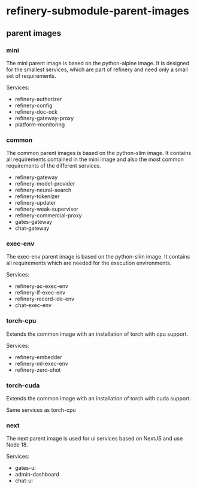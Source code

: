 # refinery-submodule-parent-images

## parent images

### mini

The mini parent image is based on the python-alpine image.
It is designed for the smallest services, which are part of refinery and need only a small set of requirements.

Services:

- refinery-authorizer
- refinery-config
- refinery-doc-ock
- refinery-gateway-proxy
- platform-monitoring

### common

The common parent images is based on the python-slim image.
It contains all requirements contained in the mini image and also the most common requirements of the different services.

- refinery-gateway
- refinery-model-provider
- refinery-neural-search
- refinery-tokenizer
- refinery-updater
- refinery-weak-supervisor
- refinery-commercial-proxy
- gates-gateway
- chat-gateway

### exec-env

The exec-env parent image is based on the python-slim image.
It contains all requirements which are needed for the execution environments.

Services:

- refinery-ac-exec-env
- refinery-lf-exec-env
- refinery-record-ide-env
- chat-exec-env

### torch-cpu

Extends the common image with an installation of torch with cpu support.

Services:

- refinery-embedder
- refinery-ml-exec-env
- refinery-zero-shot

### torch-cuda

Extends the common image with an installation of torch with cuda support.

Same services as torch-cpu

### next

The next parent image is used for ui services based on NextJS and use Node 18.

Services:

- gates-ui
- admin-dashboard
- chat-ui
